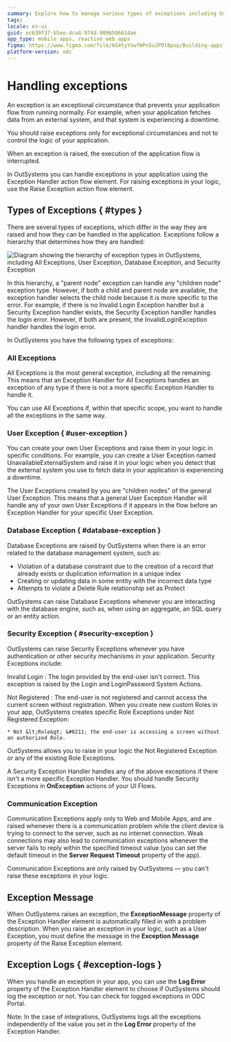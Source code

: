 ```yaml
---
summary: Explore how to manage various types of exceptions including User, Database, and Security Exceptions in OutSystems Developer Cloud (ODC).
tags: 
locale: en-us
guid: ec639f37-b5ee-4ca4-974d-9096596614ae
app_type: mobile apps, reactive web apps
figma: https://www.figma.com/file/6G4tyYswfWPn5uJPDlBpvp/Building-apps?type=design&node-id=3213%3A21345&t=ZwHw8hXeFhwYsO5V-1
platform-version: odc
---
```


# Handling exceptions

An exception is an exceptional circumstance that prevents your application flow from running normally. For example, when your application fetches data from an external system, and that system is experiencing a downtime.

You should raise exceptions only for exceptional circumstances and not to control the logic of your application.

When an exception is raised, the execution of the application flow is interrupted.

In OutSystems you can handle exceptions in your application using the Exception Handler action flow element. For raising exceptions in your logic, use the Raise Exception action flow element.

## Types of Exceptions { #types }

There are several types of exceptions, which differ in the way they are raised and how they can be handled in the application. Exceptions follow a hierarchy that determines how they are handled:

![Diagram showing the hierarchy of exception types in OutSystems, including All Exceptions, User Exception, Database Exception, and Security Exception](images/exception-types.png "Exception Types Hierarchy in OutSystems")

In this hierarchy, a "parent node" exception can handle any "children node" exception type. However, if both a child and parent node are available, the exception handler selects the child node because it is more specific to the error. For example, if there is no Invalid Login Exception handler but a Security Exception handler exists, the Security Exception handler handles the login error. However, if both are present, the InvalidLoginException handler handles the login error.

In OutSystems you have the following types of exceptions:

### All Exceptions

All Exceptions is the most general exception, including all the remaining. This means that an Exception Handler for All Exceptions handles an exception of any type if there is not a more specific Exception Handler to handle it.

You can use All Exceptions if, within that specific scope, you want to handle all the exceptions in the same way.

### User Exception { #user-exception }

You can create your own User Exceptions and raise them in your logic in specific conditions. For example, you can create a User Exception named UnavailableExternalSystem and raise it in your logic when you detect that the external system you use to fetch data in your application is experiencing a downtime.

The User Exceptions created by you are "children nodes" of the general User Exception. This means that a general User Exception Handler will handle any of your own User Exceptions if it appears in the flow before an Exception Handler for your specific User Exception.

### Database Exception { #database-exception }

Database Exceptions are raised by OutSystems when there is an error related to the database management system, such as:

* Violation of a database constraint due to the creation of a record that already exists or duplication information in a unique index
* Creating or updating data in some entity with the incorrect data type
* Attempts to violate a Delete Rule relationship set as Protect

OutSystems can raise Database Exceptions whenever you are interacting with the database engine, such as, when using an aggregate, an SQL query or an entity action.

### Security Exception { #security-exception }

OutSystems can raise Security Exceptions whenever you have authentication or other security mechanisms in your application. Security Exceptions include:

Invalid Login
:   The login provided by the end-user isn't correct. This exception is raised by the Login and LoginPassword System Actions.

Not Registered
:   The end-user is not registered and cannot access the current screen without registration. When you create new custom Roles in your app, OutSystems creates specific Role Exceptions under Not Registered Exception:

    * Not &lt;Role&gt; &#8211; the end-user is accessing a screen without an authorized Role. 

OutSystems allows you to raise in your logic the Not Registered Exception or any of the existing Role Exceptions.

A Security Exception Handler handles any of the above exceptions if there isn't a more specific Exception Handler. You should handle Security Exceptions in **OnException** actions of your UI Flows.

### Communication Exception

Communication Exceptions apply only to Web and Mobile Apps, and are raised whenever there is a communication problem while the client device is trying to connect to the server, such as no internet connection. Weak connections may also lead to communication exceptions whenever the server fails to reply within the specified timeout value (you can set the default timeout in the **Server Request Timeout** property of the app).

Communication Exceptions are only raised by OutSystems — you can't raise these exceptions in your logic.

## Exception Message

When OutSystems raises an exception, the **ExceptionMessage** property of the Exception Handler element is automatically filled in with a problem description. When you raise an exception in your logic, such as a User Exception, you must define the message in the **Exception Message** property of the Raise Exception element.

## Exception Logs { #exception-logs }

When you handle an exception in your app, you can use the **Log Error** property of the Exception Handler element to choose if OutSystems should log the exception or not. You can check for logged exceptions in ODC Portal.

Note: In the case of integrations, OutSystems logs all the exceptions independently of the value you set in the **Log Error** property of the Exception Handler.
